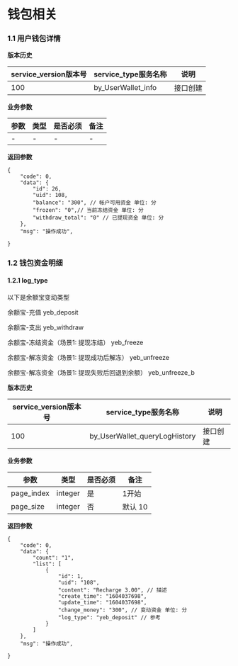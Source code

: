 # 钱包相关


### 1.1 用户钱包详情


**版本历史**

|service_version版本号|service_type服务名称|说明|
|----|---|---|
|100|by_UserWallet_info|接口创建|

**业务参数**

|参数 |类型|是否必须|备注|
| ---------------- | ------------------------ | ------------------------ | ------------------------ |
|-|-|-|-|

**返回参数** 
```
{
    "code": 0,
    "data": {
        "id": 26,
        "uid": 108,
        "balance": "300", // 帐户可用资金 单位: 分
        "frozen": "0",// 当前冻结资金 单位: 分
        "withdraw_total": "0" // 已提现资金 单位: 分
    },
    "msg": "操作成功",
    
}
```



### 1.2 钱包资金明细

#### 1.2.1 log_type   


以下是余额宝变动类型

余额宝-充值 yeb_deposit

余额宝-支出 yeb_withdraw

余额宝-冻结资金（场景1: 提现冻结） yeb_freeze

余额宝-解冻资金（场景1: 提现成功后解冻） yeb_unfreeze

余额宝-解冻资金（场景1: 提现失败后回退到余额） yeb_unfreeze_b


**版本历史**

|service_version版本号|service_type服务名称|说明|
|----|---|---|
|100|by_UserWallet_queryLogHistory|接口创建|

**业务参数**

|参数 |类型|是否必须|备注|
| ---------------- | ------------------------ | ------------------------ | ------------------------ |
|page_index|integer|是|1开始|
|page_size|integer|否|默认 10|


**返回参数** 
```
{
    "code": 0,
    "data": {
        "count": "1",
        "list": [
            {
                "id": 1,
                "uid": "108",
                "content": "Recharge 3.00", // 描述
                "create_time": "1604037698",
                "update_time": "1604037698",
                "change_money": "300", // 变动资金 单位: 分
                "log_type": "yeb_deposit" // 参考 
            }
        ]
    },
    "msg": "操作成功",
    
}
```

